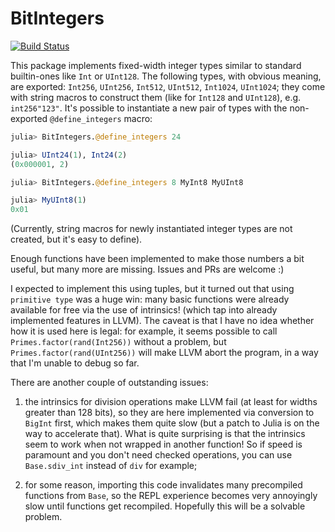 # BitIntegers

[![Build Status](https://travis-ci.org/rfourquet/BitIntegers.jl.svg?branch=master)](https://travis-ci.org/rfourquet/BitIntegers.jl)


This package implements fixed-width integer types similar to standard builtin-ones like `Int` or `UInt128`.
The following types, with obvious meaning, are exported: `Int256`, `UInt256`, `Int512`, `UInt512`, `Int1024`, `UInt1024`;
they come with string macros to construct them (like for `Int128` and `UInt128`), e.g. `int256"123"`.
It's possible to instantiate a new pair of types with the non-exported `@define_integers` macro:

```julia
julia> BitIntegers.@define_integers 24

julia> UInt24(1), Int24(2)
(0x000001, 2)

julia> BitIntegers.@define_integers 8 MyInt8 MyUInt8

julia> MyUInt8(1)
0x01
```

(Currently, string macros for newly instantiated integer types are not created, but it's easy
to define).

Enough functions have been implemented to make those numbers a bit useful, but many more are missing.
Issues and PRs are welcome :)

I expected to implement this using tuples, but it turned out that using `primitive type` was a huge
win: many basic functions were already available for free via the use of intrinsics! (which tap
into already implemented features in LLVM).
The caveat is that I have no idea whether how it is used here is legal: for example, it seems possible
to call `Primes.factor(rand(Int256))` without a problem, but `Primes.factor(rand(UInt256))` will
make LLVM abort the program, in a way that I'm unable to debug so far.

There are another couple of outstanding issues:

1) the intrinsics for division operations make LLVM fail (at least for widths greater than 128 bits),
so they are here implemented via conversion to `BigInt` first, which makes them quite slow
(but a patch to Julia is on the way to accelerate that).
What is quite surprising is that the intrinsics seem to work when not wrapped in another function!
So if speed is paramount and you don't need checked operations, you can use `Base.sdiv_int` instead
of `div` for example;

2) for some reason, importing this code invalidates many precompiled functions from `Base`, so the
REPL experience becomes very annoyingly slow until functions get recompiled.
Hopefully this will be a solvable problem.
